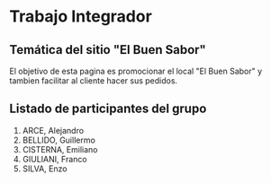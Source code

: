 # Trabajo Integrador
## Temática del sitio "El Buen Sabor"
El objetivo de esta pagina es promocionar el local "El Buen Sabor" y tambien facilitar al cliente hacer sus pedidos.
## Listado de participantes del grupo
1. ARCE, Alejandro
2. BELLIDO, Guillermo
3. CISTERNA, Emiliano
4. GIULIANI, Franco
5. SILVA, Enzo
